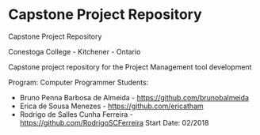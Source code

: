 # Capstone Project Repository
Capstone Project Repository

Conestoga College - Kitchener - Ontario 

Capstone project repository for the Project Management tool development 

Program: Computer Programmer 
Students: 

- Bruno Penna Barbosa de Almeida - https://github.com/brunobalmeida
- Erica de Sousa Menezes - https://github.com/ericatham
- Rodrigo de Salles Cunha Ferreira - https://github.com/RodrigoSCFerreira
Start Date: 02/2018
